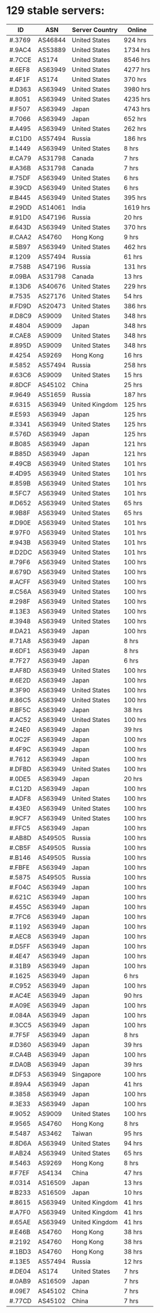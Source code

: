 # 129 stable servers:

| ID | ASN | Server Country | Online |
| ------ | ------ | ------ | ------ |
| #.3769 | AS46844 | United States | 924 hrs |
| #.9AC4 | AS53889 | United States | 1734 hrs |
| #.7CCE | AS174 | United States | 8546 hrs |
| #.6EF8 | AS63949 | United States | 4277 hrs |
| #.4F1F | AS174 | United States | 370 hrs |
| #.D363 | AS63949 | United States | 3980 hrs |
| #.8051 | AS63949 | United States | 4235 hrs |
| #.F507 | AS63949 | Japan | 4743 hrs |
| #.7066 | AS63949 | Japan | 652 hrs |
| #.A495 | AS63949 | United States | 262 hrs |
| #.C1D0 | AS57494 | Russia | 186 hrs |
| #.1449 | AS63949 | United States | 8 hrs |
| #.CA79 | AS31798 | Canada | 7 hrs |
| #.A36B | AS31798 | Canada | 7 hrs |
| #.75DF | AS63949 | United States | 6 hrs |
| #.39CD | AS63949 | United States | 6 hrs |
| #.B445 | AS63949 | United States | 395 hrs |
| #.29DD | AS14061 | India | 1619 hrs |
| #.91D0 | AS47196 | Russia | 20 hrs |
| #.643D | AS63949 | United States | 370 hrs |
| #.CAA2 | AS4760 | Hong Kong | 9 hrs |
| #.5B97 | AS63949 | United States | 462 hrs |
| #.1209 | AS57494 | Russia | 61 hrs |
| #.758B | AS47196 | Russia | 131 hrs |
| #.09BA | AS31798 | Canada | 13 hrs |
| #.13D6 | AS40676 | United States | 229 hrs |
| #.7535 | AS27176 | United States | 54 hrs |
| #.FD9D | AS20473 | United States | 386 hrs |
| #.D8C9 | AS9009 | United States | 348 hrs |
| #.4804 | AS9009 | Japan | 348 hrs |
| #.CAE8 | AS9009 | United States | 348 hrs |
| #.895D | AS9009 | United States | 348 hrs |
| #.4254 | AS9269 | Hong Kong | 16 hrs |
| #.5852 | AS57494 | Russia | 258 hrs |
| #.63C6 | AS9009 | United States | 15 hrs |
| #.8DCF | AS45102 | China | 25 hrs |
| #.9649 | AS51659 | Russia | 187 hrs |
| #.6315 | AS63949 | United Kingdom | 125 hrs |
| #.E593 | AS63949 | Japan | 125 hrs |
| #.3341 | AS63949 | United States | 125 hrs |
| #.576D | AS63949 | Japan | 125 hrs |
| #.B085 | AS63949 | Japan | 121 hrs |
| #.B85D | AS63949 | Japan | 121 hrs |
| #.49CB | AS63949 | United States | 101 hrs |
| #.4D95 | AS63949 | United States | 101 hrs |
| #.859B | AS63949 | United States | 101 hrs |
| #.5FC7 | AS63949 | United States | 101 hrs |
| #.D652 | AS63949 | United States | 65 hrs |
| #.9B8F | AS63949 | United States | 65 hrs |
| #.D90E | AS63949 | United States | 101 hrs |
| #.97F0 | AS63949 | United States | 101 hrs |
| #.943B | AS63949 | United States | 101 hrs |
| #.D2DC | AS63949 | United States | 101 hrs |
| #.79F6 | AS63949 | United States | 100 hrs |
| #.679D | AS63949 | United States | 100 hrs |
| #.ACFF | AS63949 | United States | 100 hrs |
| #.C56A | AS63949 | United States | 100 hrs |
| #.298F | AS63949 | United States | 100 hrs |
| #.13E3 | AS63949 | United States | 100 hrs |
| #.3948 | AS63949 | United States | 100 hrs |
| #.DA21 | AS63949 | Japan | 100 hrs |
| #.71A8 | AS63949 | Japan | 8 hrs |
| #.6DF1 | AS63949 | Japan | 8 hrs |
| #.7F27 | AS63949 | Japan | 6 hrs |
| #.AF8D | AS63949 | United States | 100 hrs |
| #.6E2D | AS63949 | Japan | 100 hrs |
| #.3F90 | AS63949 | United States | 100 hrs |
| #.86C5 | AS63949 | United States | 100 hrs |
| #.BF5C | AS63949 | Japan | 38 hrs |
| #.AC52 | AS63949 | United States | 100 hrs |
| #.24E0 | AS63949 | Japan | 39 hrs |
| #.0C2F | AS63949 | Japan | 100 hrs |
| #.4F9C | AS63949 | Japan | 100 hrs |
| #.7612 | AS63949 | Japan | 100 hrs |
| #.DFBD | AS63949 | United States | 100 hrs |
| #.0DE5 | AS63949 | Japan | 20 hrs |
| #.C12D | AS63949 | Japan | 100 hrs |
| #.ADF8 | AS63949 | United States | 100 hrs |
| #.43E0 | AS63949 | United States | 100 hrs |
| #.9CF7 | AS63949 | United States | 100 hrs |
| #.FFC5 | AS63949 | Japan | 100 hrs |
| #.AB8D | AS49505 | Russia | 100 hrs |
| #.CB5F | AS49505 | Russia | 100 hrs |
| #.B146 | AS49505 | Russia | 100 hrs |
| #.FBFE | AS63949 | Japan | 100 hrs |
| #.5875 | AS49505 | Russia | 100 hrs |
| #.F04C | AS63949 | Japan | 100 hrs |
| #.621C | AS63949 | Japan | 100 hrs |
| #.455C | AS63949 | Japan | 100 hrs |
| #.7FC6 | AS63949 | Japan | 100 hrs |
| #.1192 | AS63949 | Japan | 100 hrs |
| #.AEC8 | AS63949 | Japan | 100 hrs |
| #.D5FF | AS63949 | Japan | 100 hrs |
| #.4E47 | AS63949 | Japan | 100 hrs |
| #.31B9 | AS63949 | Japan | 100 hrs |
| #.1625 | AS63949 | Japan | 6 hrs |
| #.C952 | AS63949 | Japan | 100 hrs |
| #.AC4E | AS63949 | Japan | 90 hrs |
| #.A09E | AS63949 | Japan | 100 hrs |
| #.084A | AS63949 | Japan | 100 hrs |
| #.3CC5 | AS63949 | Japan | 100 hrs |
| #.7F5F | AS63949 | Japan | 8 hrs |
| #.D360 | AS63949 | Japan | 39 hrs |
| #.CA4B | AS63949 | Japan | 100 hrs |
| #.DA0B | AS63949 | Japan | 39 hrs |
| #.DF53 | AS63949 | Singapore | 100 hrs |
| #.89A4 | AS63949 | Japan | 41 hrs |
| #.3858 | AS63949 | Japan | 100 hrs |
| #.3E33 | AS63949 | Japan | 100 hrs |
| #.9052 | AS9009 | United States | 100 hrs |
| #.9565 | AS4760 | Hong Kong | 8 hrs |
| #.5487 | AS3462 | Taiwan | 95 hrs |
| #.8D6A | AS63949 | United States | 94 hrs |
| #.AB24 | AS63949 | United States | 65 hrs |
| #.5463 | AS9269 | Hong Kong | 8 hrs |
| #.F7EF | AS4134 | China | 47 hrs |
| #.0314 | AS16509 | Japan | 13 hrs |
| #.B233 | AS16509 | Japan | 10 hrs |
| #.8615 | AS63949 | United Kingdom | 41 hrs |
| #.A7F0 | AS63949 | United Kingdom | 41 hrs |
| #.65AE | AS63949 | United Kingdom | 41 hrs |
| #.E46B | AS4760 | Hong Kong | 38 hrs |
| #.2192 | AS4760 | Hong Kong | 38 hrs |
| #.1BD3 | AS4760 | Hong Kong | 38 hrs |
| #.13E5 | AS57494 | Russia | 12 hrs |
| #.DE04 | AS174 | United States | 7 hrs |
| #.0AB9 | AS16509 | Japan | 7 hrs |
| #.09E7 | AS45102 | China | 7 hrs |
| #.77CD | AS45102 | China | 7 hrs |

